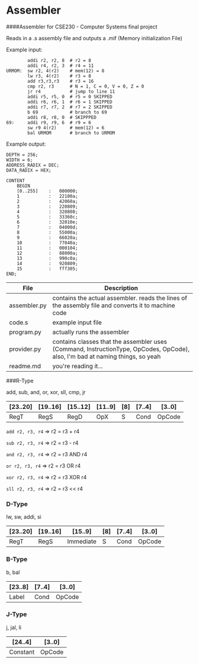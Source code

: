 # Assembler

####Assembler for CSE230 - Computer Systems final project

Reads in a .s assembly file and outputs a .mif (Memory initialization File)

Example input:
```
		addi r2, r2, 8	# r2 = 8
		addi r4, r2, 3	# r4 = 11
URMOM:	sw r2, 4(r2)	# mem(12) = 8
		lw r3, 4(r2)	# r3 = 8
		add r3,r3,r3	# r3 = 16
		cmp r2, r3		# N = 1, C = 0, V = 0, Z = 0
		jr r4			# jump to line 11
		addi r5, r5, 0	# r5 = 0 SKIPPED
		addi r6, r6, 1 	# r6 = 1 SKIPPED
		addi r7, r7, 2 	# r7 = 2 SKIPPED
		b 69			# branch to 69
		addi r8, r8, 0	# SKIPPPED
69:		addi r9, r9, 6 	# r9 = 6
		sw r9 4(r2)		# mem(12) = 6
		bal URMOM		# branch to URMOM
```

Example output:
```
DEPTH = 256;
WIDTH = 6;
ADDRESS_RADIX = DEC;
DATA_RADIX = HEX;

CONTENT
	BEGIN
	[0..255]	:	000000;
	1			:	22100a;
	2			:	42060a;
	3			:	220809;
	4			:	320808;
	5			:	33360c;
	6			:	32010e;
	7			:	04000d;
	8			:	55000a;
	9			:	66020a;
	10			:	77040a;
	11			:	000104;
	12			:	88000a;
	13			:	990c0a;
	14			:	920809;
	15			:	fff305;
END;
```


| File | Description |
|------|-------------|
| assembler.py | contains the actual assembler. reads the lines of the assembly file and converts it to machine code |
| code.s | example input file |
| program.py | actually runs the assembler |
| provider.py | contains classes that the assembler uses (Command, InstructionType, OpCodes, OpCode), also, I'm bad at naming things, so yeah |
| readme.md | you're reading it... |

###R-Type

add, sub, and, or, xor, sll, cmp, jr

| [23..20] | [19..16] | [15..12] | [11..9] | [8] | [7..4] | [3..0] |
|----------|----------|----------|---------|-----|--------|--------|
| RegT | RegS |RegD | OpX | S | Cond | OpCode |

`add r2, r3, r4` => r2 = r3 + r4

`sub r2, r3, r4` => r2 = r3 - r4

`and r2, r3, r4` => r2 = r3 AND r4

`or r2, r3, r4` => r2 = r3 OR r4

`xor r2, r3, r4` => r2 = r3 XOR r4

`sll r2, r3, r4` => r2 = r3 << r4

### D-Type

lw, sw, addi, si

| [23..20] | [19..16] | [15..9] | [8] | [7..4] | [3..0] | 
|----|----|----|----|-----|-----|
| RegT | RegS | Immediate | S | Cond | OpCode |

### B-Type

b, bal

| [23..8] | [7..4] | [3..0] |
|---------|--------|--------|
| Label | Cond | OpCode |

### J-Type

j, jal, li

| [24..4] | [3..0] |
|---------|--------|
| Constant | OpCode |
